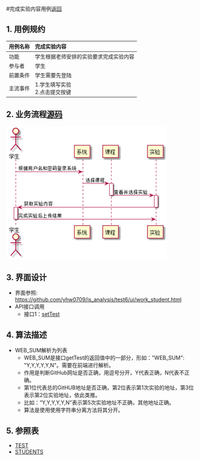 #完成实验内容用例[返回](../README.md)
## 1. 用例规约

|用例名称|完成实验内容|
|-------|:-------------|
|功能|学生根据老师安排的实验要求完成实验内容|
|参与者|学生|
|前置条件|学生需要先登陆|
|主流事件|1.学生填写实验<br/>2.点击提交按键 |

## 2. 业务流程[源码](../sequence_diagram/upload_work.puml)
![sequence1](../sequence_diagram/upload_work.png) 


## 3. 界面设计
- 界面参照: https://github.com/yhw0709/is_analysis/test6/ui/work_student.html
- API接口调用
    - 接口1：[setTest](../interface/setTest.md)

## 4. 算法描述
- WEB_SUM解析为列表  
  - WEB_SUM是接口getTest的返回值中的一部分，形如："WEB_SUM": "Y,Y,Y,Y,Y,N"。需要在前端进行解析。  
  - 作用是判断GitHub网址是否正确，用逗号分开，Y代表正确，N代表不正确。  
  - 第1位代表总的GitHUB地址是否正确，第2位表示第1次实验的地址，第3位表示第2位实验地址，依此类推。
  - 比如：“Y,Y,Y,Y,Y,N”表示第5次实验地址不正确，其他地址正确。  
  - 算法是使用使用字符串分离方法将其分开。

    
## 5. 参照表

- [TEST](../database.md/#TEST)
- [STUDENTS](../database.md/#STUDENTS)